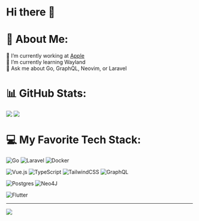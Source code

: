 # Hi there 👋

# 💫 About Me:
🔭 I’m currently working at [Apple](https://apple.com)<br>🌱 I’m currently learning Wayland<br>💬 Ask me about Go, GraphQL, Neovim, or Laravel

# 📊 GitHub Stats:
![](https://github-readme-stats.vercel.app/api/top-langs/?username=brandutchmen&theme=dark&hide_border=true&include_all_commits=true&count_private=true&layout=compact&langs_count=8&hide=HTML,CSS,blade)
![](https://github-readme-streak-stats.herokuapp.com/?user=brandutchmen&theme=dark&hide_border=true)

# 💻 My Favorite Tech Stack:
![Go](https://img.shields.io/badge/go-%2300ADD8.svg?style=for-the-badge&logo=go&logoColor=white)
![Laravel](https://img.shields.io/badge/laravel-%23FF2D20.svg?style=for-the-badge&logo=laravel&logoColor=white)
![Docker](https://img.shields.io/badge/docker-%230db7ed.svg?style=for-the-badge&logo=docker&logoColor=white)

![Vue.js](https://img.shields.io/badge/vuejs-%2335495e.svg?style=for-the-badge&logo=vuedotjs&logoColor=%234FC08D) 
![TypeScript](https://img.shields.io/badge/typescript-%23007ACC.svg?style=for-the-badge&logo=typescript&logoColor=white) 
![TailwindCSS](https://img.shields.io/badge/tailwindcss-%2338B2AC.svg?style=for-the-badge&logo=tailwind-css&logoColor=white) 
![GraphQL](https://img.shields.io/badge/-GraphQL-E10098?style=for-the-badge&logo=graphql&logoColor=white) 


![Postgres](https://img.shields.io/badge/postgres-%23316192.svg?style=for-the-badge&logo=postgresql&logoColor=white) 
![Neo4J](https://img.shields.io/badge/Neo4j-008CC1?style=for-the-badge&logo=neo4j&logoColor=white) 

![Flutter](https://img.shields.io/badge/Flutter-%2302569B.svg?style=for-the-badge&logo=Flutter&logoColor=white) 


---

[![](https://visitcount.itsvg.in/api?id=brandutchmen&icon=0&color=0)](https://visitcount.itsvg.in)

